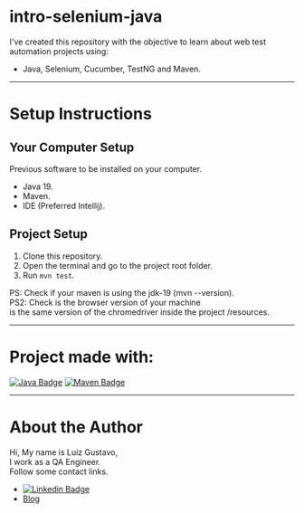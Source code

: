 # intro-selenium-java

I've created this repository with the objective to learn about web test automation projects using:
- Java, Selenium, Cucumber, TestNG and Maven.

---

# Setup Instructions

## Your Computer Setup

Previous software to be installed on your computer.
- Java 19.
- Maven.
- IDE (Preferred Intellij).

## Project Setup

1. Clone this repository.
2. Open the terminal and go to the project root folder.
3. Run `mvn test`.

PS: Check if your maven is using the jdk-19 (mvn --version).\
PS2: Check is the browser version of your machine\
is the same version of the chromedriver inside the project /resources.

---

# Project made with:

[![Java Badge](https://img.shields.io/badge/java-%23ED8B00.svg?style=for-the-badge&logo=java&logoColor=white)](https://www.java.com/)
[![Maven Badge](https://img.shields.io/badge/Apache%20Maven-C71A36?style=for-the-badge&logo=Apache%20Maven&logoColor=white)](https://maven.apache.org/)

---

# About the Author
Hi, My name is Luiz Gustavo,\
I work as a QA Engineer.\
Follow some contact links.

- [![Linkedin Badge](https://img.shields.io/badge/-LinkedIn-blue?style=flat-square&logo=Linkedin&logoColor=white)](https://www.linkedin.com/in/luizgustavor/)
- [Blog](https://luizdeaguiar.com.br)
